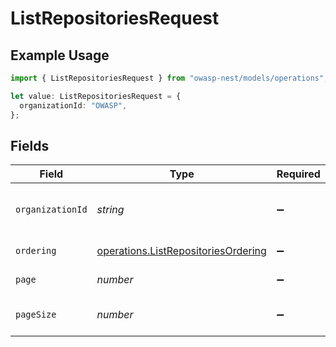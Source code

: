 # ListRepositoriesRequest

## Example Usage

```typescript
import { ListRepositoriesRequest } from "owasp-nest/models/operations";

let value: ListRepositoriesRequest = {
  organizationId: "OWASP",
};
```

## Fields

| Field                                                                                      | Type                                                                                       | Required                                                                                   | Description                                                                                | Example                                                                                    |
| ------------------------------------------------------------------------------------------ | ------------------------------------------------------------------------------------------ | ------------------------------------------------------------------------------------------ | ------------------------------------------------------------------------------------------ | ------------------------------------------------------------------------------------------ |
| `organizationId`                                                                           | *string*                                                                                   | :heavy_minus_sign:                                                                         | Organization that repositories belong to                                                   | OWASP                                                                                      |
| `ordering`                                                                                 | [operations.ListRepositoriesOrdering](../../models/operations/listrepositoriesordering.md) | :heavy_minus_sign:                                                                         | Ordering field                                                                             |                                                                                            |
| `page`                                                                                     | *number*                                                                                   | :heavy_minus_sign:                                                                         | Page number                                                                                |                                                                                            |
| `pageSize`                                                                                 | *number*                                                                                   | :heavy_minus_sign:                                                                         | Number of items per page                                                                   |                                                                                            |